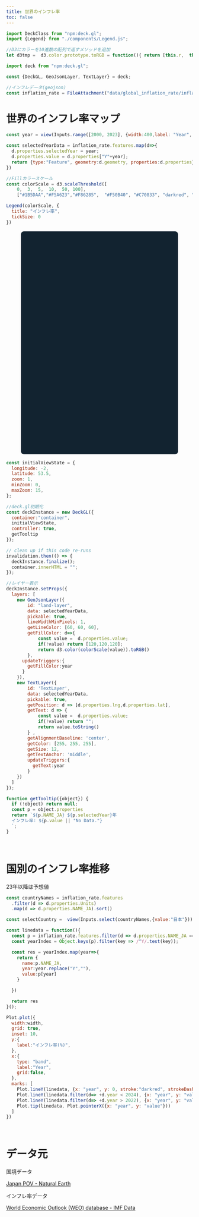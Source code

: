 ```yaml
---
title: 世界のインフレ率
toc: false
---
```


```js
import DeckClass from "npm:deck.gl";
import {Legend} from "./components/Legend.js";
```

<style>
#tooltip {
  z-index:9;
  pointer-events:none;
  padding:2px 8px;
  line-height:0em;
  background-color:black;
}

</style>

```js
//D3にカラーを10進数の配列で返すメソッドを追加
let d3tmp =  d3.color.prototype.toRGB = function(){ return [this.r,  this.g, this.b] }
```


```js
import deck from "npm:deck.gl";
```

```js
const {DeckGL, GeoJsonLayer, TextLayer} = deck;
```

```js
//インフレデータ(geojson)
const inflation_rate = FileAttachment("data/global_inflation_rate/inflation-s.json").json();
```


# 世界のインフレ率マップ

```js
const year = view(Inputs.range([2000, 2023], {width:400,label: "Year", step: 1, value:2023}));
```

```js
const selectedYearData = inflation_rate.features.map(d=>{
  d.properties.selectedYear = year;
  d.properties.value = d.properties["Y"+year];
  return {type:"Feature", geometry:d.geometry, properties:d.properties}
})

```

```js
//Fillカラースケール
const colorScale = d3.scaleThreshold([
    0,  3,  5,  10,  50, 100],
    ["#1B5DAA","#F5A623","#F86285",  "#F50B40", "#C70833", "darkred", "#220000" ]  )
```

```js
Legend(colorScale, {
  title: "インフレ率",
  tickSize: 0
})
```


<figure style="max-width: none; position: relative;">
  <div id="container" style="border-radius: 8px; overflow: hidden; background: rgb(18, 35, 48); height: 600px; margin: 1rem 0; "></div>
</figure>


```js
const initialViewState = {
  longitude: -2,
  latitude: 53.5,
  zoom: 1,
  minZoom: 0,
  maxZoom: 15,
};
```

```js
//deck.gl初期化
const deckInstance = new DeckGL({
  container:"container",
  initialViewState,
  controller: true,
  getTooltip
});

// clean up if this code re-runs
invalidation.then(() => {
  deckInstance.finalize();
  container.innerHTML = "";
});
```



```js
//レイヤー表示
deckInstance.setProps({
  layers: [
    new GeoJsonLayer({
        id: "land-layer",
        data: selectedYearData,
        pickable: true,
        lineWidthMinPixels: 1,
        getLineColor: [60, 60, 60],
        getFillColor: d=>{
            const value =  d.properties.value;
            if(!value) return [120,120,120];
            return d3.color(colorScale(value)).toRGB()
        },
      updateTriggers:{
        getFillColor:year
      }        
    }),
    new TextLayer({
        id: 'TextLayer',
        data: selectedYearData,
        pickable: true,
        getPosition: d => [d.properties.lng,d.properties.lat],
        getText: d => {
            const value =  d.properties.value;
            if(!value) return "";
            return value.toString()
        } ,
        getAlignmentBaseline: 'center',
        getColor: [255, 255, 255],
        getSize: 12,
        getTextAnchor: 'middle',
        updateTriggers:{
          getText:year
        }            
    })
  ]
});
 ```

```js
function getTooltip({object}) {
  if (!object) return null;
  const p = object.properties
  return `${p.NAME_JA} ${p.selectedYear}年
  インフレ率: ${p.value || "No Data."}
  `;
}
```
<br />

# 国別のインフレ率推移

23年以降は予想値

```js
const countryNames = inflation_rate.features
  .filter(d => d.properties.Units)
  .map(d => d.properties.NAME_JA).sort()
```

```js
const selectCountry =  view(Inputs.select(countryNames,{value:"日本"}))
```

```js
const linedata = function(){
  const p = inflation_rate.features.filter(d => d.properties.NAME_JA == selectCountry)[0].properties
  const yearIndex = Object.keys(p).filter(key => /^Y/.test(key));

  const res = yearIndex.map(year=>{
    return {
      name:p.NAME_JA,
      year:year.replace("Y",""),
      value:p[year]
    }

  })

  return res
}();
```


```js
Plot.plot({
  width:width,
  grid: true,
  inset: 10,
  y:{
    label:"インフレ率(%)",
  },
  x:{
    type: "band",
    label:"Year",
    grid:false,
  },
  marks: [
    Plot.lineY(linedata, {x: "year", y: 0, stroke:"darkred", strokeDasharray:"1 2"}),
    Plot.lineY(linedata.filter(d=> +d.year < 2024), {x: "year", y: "value" }),
    Plot.lineY(linedata.filter(d=> +d.year > 2022), {x: "year", y: "value", strokeDasharray:"3" }),
    Plot.tip(linedata, Plot.pointerX({x: "year", y: "value"}))
  ]
})
```
<br>

# データ元

国境データ

[Japan POV - Natural Earth](https://www.naturalearthdata.com/blog/admin-0-countries-point-of-views/)

インフレ率データ

[World Economic Outlook (WEO) database - IMF Data](https://www.imf.org/en/Home)